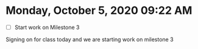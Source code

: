# Monday, October  5, 2020 09:22 AM
- [ ] Start work on Milestone 3

Signing on for class today and we are starting work on milestone 3 
